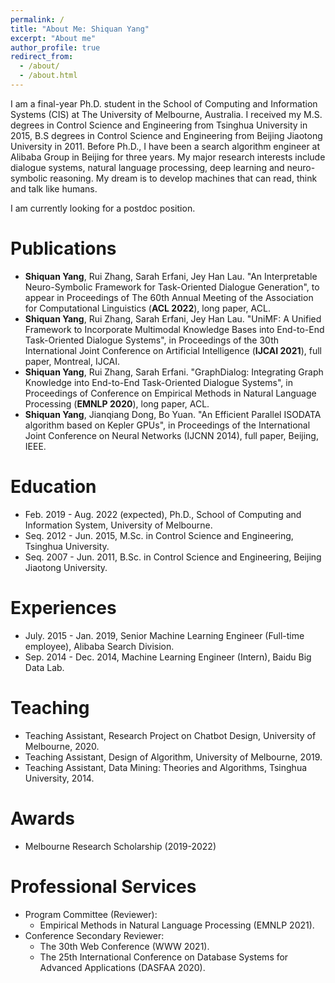 ```yaml
---
permalink: /
title: "About Me: Shiquan Yang"
excerpt: "About me"
author_profile: true
redirect_from: 
  - /about/
  - /about.html
---
```


I am a final-year Ph.D. student in the School of Computing and Information Systems (CIS) at The University of Melbourne, Australia. I received my M.S. degrees in Control Science and Engineering from Tsinghua University in 2015, B.S degrees in Control Science and Engineering from Beijing Jiaotong University in 2011. Before Ph.D., I have been a search algorithm engineer at Alibaba Group in Beijing for three years. My major research interests include dialogue systems, natural language processing, deep learning and neuro-symbolic reasoning. My dream is to develop machines that can read, think and talk like humans.

I am currently looking for a postdoc position.

Publications
======
* **Shiquan Yang**, Rui Zhang, Sarah Erfani, Jey Han Lau. "An Interpretable Neuro-Symbolic Framework for Task-Oriented Dialogue Generation", to appear in Proceedings of The 60th Annual Meeting of the Association for Computational Linguistics (**ACL 2022**), long paper, ACL.
* **Shiquan Yang**, Rui Zhang, Sarah Erfani, Jey Han Lau. "UniMF: A Unified Framework to Incorporate Multimodal Knowledge Bases into End-to-End Task-Oriented Dialogue Systems", in Proceedings of the 30th International Joint Conference on Artificial Intelligence (**IJCAI 2021**), full paper, Montreal, IJCAI.
* **Shiquan Yang**, Rui Zhang, Sarah Erfani. "GraphDialog: Integrating Graph Knowledge into End-to-End Task-Oriented Dialogue Systems", in Proceedings of Conference on Empirical Methods in Natural Language Processing (**EMNLP 2020**), long paper, ACL.
* **Shiquan Yang**, Jianqiang Dong, Bo Yuan. "An Efficient Parallel ISODATA algorithm based on Kepler GPUs", in Proceedings of the International Joint Conference on Neural Networks (IJCNN 2014), full paper, Beijing, IEEE. 


Education
======
* Feb. 2019 - Aug. 2022 (expected), Ph.D., School of Computing and Information System, University of Melbourne.
* Seq. 2012 - Jun. 2015, M.Sc. in Control Science and Engineering, Tsinghua University.
* Seq. 2007 - Jun. 2011, B.Sc. in Control Science and Engineering, Beijing Jiaotong University.

Experiences
======
* July. 2015 - Jan. 2019, Senior Machine Learning Engineer (Full-time employee), Alibaba Search Division.
* Sep. 2014 - Dec. 2014, Machine Learning Engineer (Intern), Baidu Big Data Lab.

Teaching
======
* Teaching Assistant, Research Project on Chatbot Design, University of Melbourne, 2020.
* Teaching Assistant, Design of Algorithm, University of Melbourne, 2019.
* Teaching Assistant, Data Mining: Theories and Algorithms, Tsinghua University, 2014.

Awards
======
* Melbourne Research Scholarship (2019-2022)

Professional Services
======
- Program Committee (Reviewer):
    - Empirical Methods in Natural Language Processing (EMNLP 2021).
- Conference Secondary Reviewer:
    - The 30th Web Conference (WWW 2021).
    - The 25th International Conference on Database Systems for Advanced Applications (DASFAA 2020).
